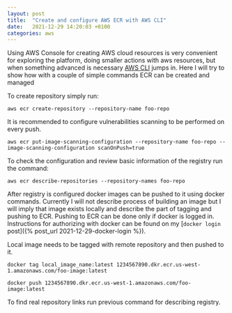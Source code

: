 ```yaml
---
layout: post
title:  "Create and configure AWS ECR with AWS CLI"
date:   2021-12-29 14:20:03 +0100
categories: aws
---
```

Using AWS Console for creating AWS cloud resources is very convenient for exploring the platform, doing smaller actions with aws resources, but when something advanced is necessary [AWS CLI][aws-cli] jumps in. Here I will try to show how with a couple of simple commands ECR can be created and managed 

To create repository simply run:
```shell
aws ecr create-repository --repository-name foo-repo
```

It is recommended to configure vulnerabilities scanning to be performed on every push.
```shell
aws ecr put-image-scanning-configuration --repository-name foo-repo --image-scanning-configuration scanOnPush=true
```

To check the configuration and review basic information of the registry run the command:
```shell
aws ecr describe-repositories --repository-names foo-repo
```

After registry is configured docker images can be pushed to it using docker commands. Currently I will not describe process of building an image but I will imply that image exists locally and describe the part of tagging and pushing to ECR. Pushing to ECR can be done only if docker is logged in. Instructions for authorizing with docker can be found on my [`docker login` post]({% post_url 2021-12-29-docker-login %}).

Local image needs to be tagged with remote repository and then pushed to it.
```shell
docker tag local_image_name:latest 1234567890.dkr.ecr.us-west-1.amazonaws.com/foo-image:latest

docker push 1234567890.dkr.ecr.us-west-1.amazonaws.com/foo-image:latest
```

To find real repository links run previous command for describing registry.

[aws-cli]: https://aws.amazon.com/cli/